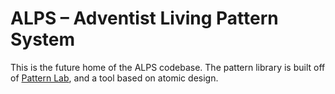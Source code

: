 # ALPS – Adventist Living Pattern System

This is the future home of the ALPS codebase. The pattern library is built off of [Pattern Lab](http://patternlab.io/), and a tool based on atomic design.
